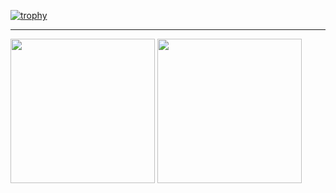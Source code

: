 [![trophy](https://github-profile-trophy.vercel.app/?username=Meichl&theme=onedark)](https://github.com/ryo-ma/github-profile-trophy)
___________________________________________________________________________________________________________________________________
<div>
  <img height="231em" src= https://github-readme-stats.vercel.app/api?username=Meichl&showicons=true&theme=onedark>
  <img height="231em" src="https://github-readme-stats.vercel.app/api/top-langs/?username=Meichl&theme=onedark">
</div>
          
